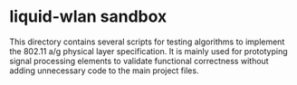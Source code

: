 
liquid-wlan sandbox
===================

This directory contains several scripts for testing algorithms to
implement the 802.11 a/g physical layer specification. It is mainly
used for prototyping signal processing elements to validate functional
correctness without adding unnecessary code to the main project files.

